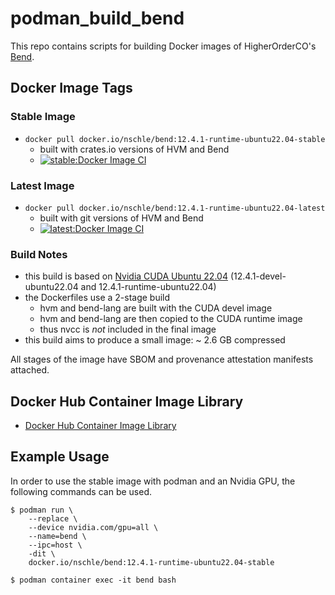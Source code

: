 # podman_build_bend

This repo contains scripts for building Docker images of HigherOrderCO's [Bend](https://github.com/HigherOrderCO/Bend/).

## Docker Image Tags

### Stable Image
* `docker pull docker.io/nschle/bend:12.4.1-runtime-ubuntu22.04-stable`
    * built with crates.io versions of HVM and Bend
    * [![stable:Docker Image CI](https://github.com/Wolfsauge/podman_build_bend/actions/workflows/docker-image-ci-stable.yaml/badge.svg)](https://github.com/Wolfsauge/podman_build_bend/actions/workflows/docker-image-ci-stable.yaml) 

### Latest Image
* `docker pull docker.io/nschle/bend:12.4.1-runtime-ubuntu22.04-latest`
    * built with git versions of HVM and Bend
    * [![latest:Docker Image CI](https://github.com/Wolfsauge/podman_build_bend/actions/workflows/docker-image-ci-latest.yaml/badge.svg)](https://github.com/Wolfsauge/podman_build_bend/actions/workflows/docker-image-ci-latest.yaml) 

### Build Notes
* this build is based on [Nvidia CUDA Ubuntu 22.04](https://hub.docker.com/r/nvidia/cuda) (12.4.1-devel-ubuntu22.04 and 12.4.1-runtime-ubuntu22.04)
* the Dockerfiles use a 2-stage build
    * hvm and bend-lang are built with the CUDA devel image
    * hvm and bend-lang are then copied to the CUDA runtime image
    * thus nvcc is _not_ included in the final image
* this build aims to produce a small image: ~ 2.6 GB compressed

All stages of the image have SBOM and provenance attestation manifests attached.

## Docker Hub Container Image Library

* [Docker Hub Container Image Library](https://hub.docker.com/repository/docker/nschle/bend/)

## Example Usage

In order to use the stable image with podman and an Nvidia GPU, the following commands can be used.

```shell
$ podman run \
    --replace \
    --device nvidia.com/gpu=all \
    --name=bend \
    --ipc=host \
    -dit \
    docker.io/nschle/bend:12.4.1-runtime-ubuntu22.04-stable
```

```shell
$ podman container exec -it bend bash 
```
